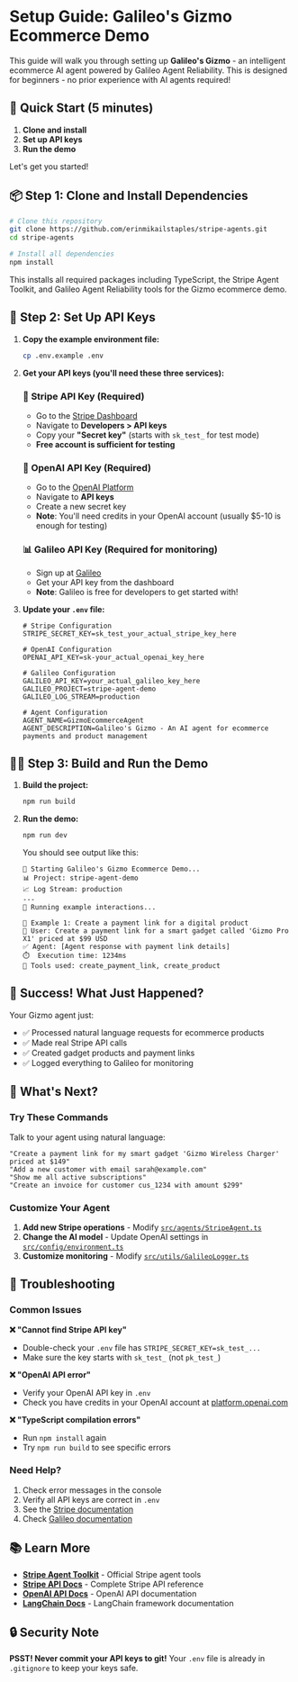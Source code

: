 # Setup Guide: Galileo's Gizmo Ecommerce Demo

This guide will walk you through setting up **Galileo's Gizmo** - an intelligent ecommerce AI agent powered by Galileo Agent Reliability. This is designed for beginners - no prior experience with AI agents required!

## 🎯 Quick Start (5 minutes)

1. **Clone and install**
2. **Set up API keys**
3. **Run the demo**

Let's get you started!

## 📦 Step 1: Clone and Install Dependencies

```bash
# Clone this repository
git clone https://github.com/erinmikailstaples/stripe-agents.git
cd stripe-agents

# Install all dependencies
npm install
```

This installs all required packages including TypeScript, the Stripe Agent Toolkit, and Galileo Agent Reliability tools for the Gizmo ecommerce demo.

## 🔑 Step 2: Set Up API Keys 

1. **Copy the example environment file:**
   ```bash
   cp .env.example .env
   ```

2. **Get your API keys (you'll need these three services):**

   ### 🔵 Stripe API Key (Required)
   
   - Go to the [Stripe Dashboard](https://dashboard.stripe.com/)
   - Navigate to **Developers > API keys**
   - Copy your **"Secret key"** (starts with `sk_test_` for test mode)
   - **Free account is sufficient for testing**

   ### 🤖 OpenAI API Key (Required)
   
   - Go to the [OpenAI Platform](https://platform.openai.com/)
   - Navigate to **API keys**
   - Create a new secret key
   - **Note**: You'll need credits in your OpenAI account (usually $5-10 is enough for testing)

   ### 📊 Galileo API Key (Required for monitoring)
   
   - Sign up at [Galileo](https://app.galileo.ai/) 
   - Get your API key from the dashboard
   - **Note**: Galileo is free for developers to get started with! 

3. **Update your `.env` file:**
   ```env
   # Stripe Configuration
   STRIPE_SECRET_KEY=sk_test_your_actual_stripe_key_here
   
   # OpenAI Configuration
   OPENAI_API_KEY=sk-your_actual_openai_key_here
   
   # Galileo Configuration
   GALILEO_API_KEY=your_actual_galileo_key_here
   GALILEO_PROJECT=stripe-agent-demo
   GALILEO_LOG_STREAM=production
   
   # Agent Configuration
   AGENT_NAME=GizmoEcommerceAgent
   AGENT_DESCRIPTION=Galileo's Gizmo - An AI agent for ecommerce payments and product management
   ```

## 🏃‍♂️ Step 3: Build and Run the Demo

1. **Build the project:**

   ```bash
   npm run build
   ```

2. **Run the demo:**

   ```bash
   npm run dev
   ```

   You should see output like this:

   ```text
   🚀 Starting Galileo's Gizmo Ecommerce Demo...
   📊 Project: stripe-agent-demo
   📈 Log Stream: production
   ---
   🤖 Running example interactions...
   
   📝 Example 1: Create a payment link for a digital product
   💬 User: Create a payment link for a smart gadget called 'Gizmo Pro X1' priced at $99 USD
   ✅ Agent: [Agent response with payment link details]
   ⏱️  Execution time: 1234ms
   🔧 Tools used: create_payment_link, create_product
   ```

## 🎉 Success! What Just Happened?

Your Gizmo agent just:
- ✅ Processed natural language requests for ecommerce products
- ✅ Made real Stripe API calls
- ✅ Created gadget products and payment links
- ✅ Logged everything to Galileo for monitoring

## 🚀 What's Next?

### Try These Commands

Talk to your agent using natural language:

```text
"Create a payment link for my smart gadget 'Gizmo Wireless Charger' priced at $149"
"Add a new customer with email sarah@example.com"
"Show me all active subscriptions"
"Create an invoice for customer cus_1234 with amount $299"
```

### Customize Your Agent

1. **Add new Stripe operations** - Modify [`src/agents/StripeAgent.ts`](file:///Users/erinmikail/GitHub-Local/stripe-agents/src/agents/StripeAgent.ts)
2. **Change the AI model** - Update OpenAI settings in [`src/config/environment.ts`](file:///Users/erinmikail/GitHub-Local/stripe-agents/src/config/environment.ts)
3. **Customize monitoring** - Modify [`src/utils/GalileoLogger.ts`](file:///Users/erinmikail/GitHub-Local/stripe-agents/src/utils/GalileoLogger.ts)

## 🐛 Troubleshooting

### Common Issues

**❌ "Cannot find Stripe API key"**
- Double-check your `.env` file has `STRIPE_SECRET_KEY=sk_test_...`
- Make sure the key starts with `sk_test_` (not `pk_test_`)

**❌ "OpenAI API error"**
- Verify your OpenAI API key in `.env`
- Check you have credits in your OpenAI account at [platform.openai.com](https://platform.openai.com/account/usage)

**❌ "TypeScript compilation errors"**
- Run `npm install` again
- Try `npm run build` to see specific errors


### Need Help?

1. Check error messages in the console
2. Verify all API keys are correct in `.env`
3. See the [Stripe documentation](https://stripe.com/docs/agents) 
4. Check [Galileo documentation](https://v2docs.galileo.ai/what-is-galileo) 

## 📚 Learn More

- **[Stripe Agent Toolkit](https://github.com/stripe/agent-toolkit)** - Official Stripe agent tools
- **[Stripe API Docs](https://stripe.com/docs/api)** - Complete Stripe API reference  
- **[OpenAI API Docs](https://platform.openai.com/docs)** - OpenAI API documentation
- **[LangChain Docs](https://js.langchain.com/)** - LangChain framework documentation

## 🔒 Security Note

**PSST! Never commit your API keys to git!** Your `.env` file is already in `.gitignore` to keep your keys safe.